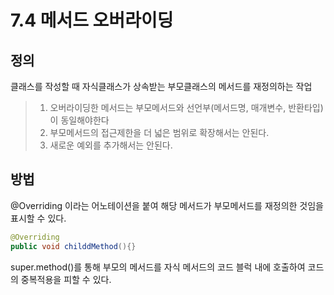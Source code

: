 # 7.4 메서드 오버라이딩
## 정의
클래스를 작성할 때 자식클래스가 상속받는 부모클래스의 메서드를 재정의하는 작업
>1. 오버라이딩한 메서드는 부모메서드와 선언부(메서드명, 매개변수, 반환타입)이 동일해야한다
>2. 부모메서드의 접근제한을 더 넓은 범위로 확장해서는 안된다.
>3. 새로운 예외를 추가해서는 안된다.

## 방법
@Overriding 이라는 어노테이션을 붙여 해당 메서드가 부모메서드를 재정의한 것임을 표시할 수 있다.
~~~java
@Overriding
public void childdMethod(){}
~~~
super.method()를 통해 부모의 메서드를 자식 메서드의 코드 블럭 내에 호출하여 코드의 중복적용을 피할 수 있다.